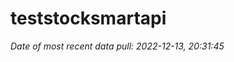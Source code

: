 
<!-- README.md is generated from README.Rmd. Please edit that file -->

# teststocksmartapi

*Date of most recent data pull: 2022-12-13, 20:31:45*
